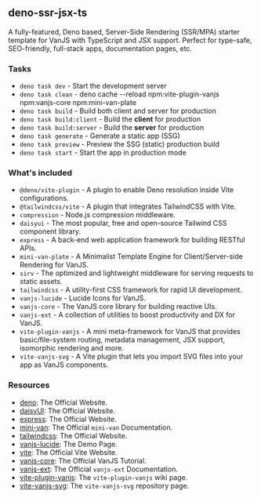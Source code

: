 ## deno-ssr-jsx-ts

A fully-featured, Deno based, Server-Side Rendering (SSR/MPA) starter template for VanJS with TypeScript and JSX support. Perfect for type-safe, SEO-friendly, full-stack apps, documentation pages, etc.


### Tasks

* `deno task dev` - Start the development server
* `deno task clean` - deno cache --reload npm:vite-plugin-vanjs npm:vanjs-core npm:mini-van-plate
* `deno task build` - Build both client and server for production
* `deno task build:client` - Build the **client** for production
* `deno task build:server` - Build the **server** for production
* `deno task generate` - Generate a static app (SSG)
* `deno task preview` - Preview the SSG (static) production build
* `deno task start` - Start the app in production mode


### What's included

* `@deno/vite-plugin` - A plugin to enable Deno resolution inside Vite configurations.
* `@tailwindcss/vite` - A plugin that integrates TailwindCSS with Vite.
* `compression` - Node.js compression middleware.
* `daisyui` - The most popular, free and open-source Tailwind CSS component library.
* `express` - A back-end web application framework for building RESTful APIs.
* `mini-van-plate` - A Minimalist Template Engine for Client/Server-side Rendering for VanJS.
* `sirv` - The optimized and lightweight middleware for serving requests to static assets.
* `tailwindcss` - A utility-first CSS framework for rapid UI development.
* `vanjs-lucide` - Lucide Icons for VanJS.
* `vanjs-core` - The VanJS core library for building reactive UIs.
* `vanjs-ext` - A collection of utilities to boost productivity and DX for VanJS.
* `vite-plugin-vanjs` - A mini meta-framework for VanJS that provides basic/file-system routing, metadata management, JSX support, isomorphic rendering and more.
* `vite-vanjs-svg` - A Vite plugin that lets you import SVG files into your app as VanJS components.


### Resources

* [deno](https://deno.com): The Official Website.
* [daisyUI](https://daisyui.com): The Official Website.
* [express](https://expressjs.com/): The Official Website.
* [mini-van](https://vanjs.org/minivan): The Official `mini-van` Documentation.
* [tailwindcss](https://tailwindcss.com/): The Official Website.
* [vanjs-lucide](https://thednp.github.io/vanjs-lucide/): The Demo Page.
* [vite](https://vite.dev): The Official Vite Website.
* [vanjs-core](https://vanjs.org/tutorial): The Official VanJS Tutorial.
* [vanjs-ext](https://vanjs.org/x): The Official `vanjs-ext` Documentation.
* [vite-plugin-vanjs](https://github.com/thednp/vite-plugin-vanjs/wiki): The `vite-plugin-vanjs` wiki page.
* [vite-vanjs-svg](https://github.com/thednp/vite-vanjs-svg): The `vite-vanjs-svg` repository page.
